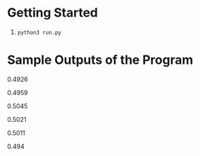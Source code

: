 # Getting Started

1. `python3 run.py`


# Sample Outputs of the Program

0.4926

0.4959

0.5045

0.5021

0.5011

0.494

